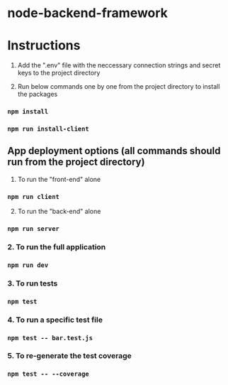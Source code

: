 # node-backend-framework

# Instructions

1. Add the ".env" file with the neccessary connection strings and secret keys to the project directory

2. Run below commands one by one from the project directory to install the packages
### `npm install`
### `npm run install-client`

## App deployment options (all commands should run from the project directory)

1. To run the "front-end" alone
### `npm run client`

2. To run the "back-end" alone
### `npm run server`

### 2. To run the full application
### `npm run dev`

### 3. To run tests
### `npm test`

### 4. To run a specific test file
### `npm test -- bar.test.js`

### 5. To re-generate the test coverage
### `npm test -- --coverage`